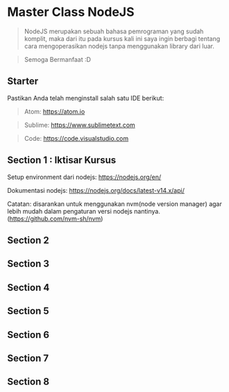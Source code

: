# Master Class NodeJS

> NodeJS merupakan sebuah bahasa pemrograman yang sudah komplit, maka dari itu pada kursus kali ini saya ingin berbagi tentang cara mengoperasikan nodejs tanpa menggunakan library dari luar.

> Semoga Bermanfaat :D 

## Starter

Pastikan Anda telah menginstall salah satu IDE berikut:

> Atom: https://atom.io

> Sublime: https://www.sublimetext.com

> Code: https://code.visualstudio.com


## Section 1 : Iktisar Kursus


Setup environment dari nodejs: https://nodejs.org/en/

Dokumentasi nodejs: https://nodejs.org/docs/latest-v14.x/api/

Catatan: disarankan untuk menggunakan nvm(node version manager) agar lebih mudah dalam pengaturan versi nodejs nantinya. (https://github.com/nvm-sh/nvm)

## Section 2

## Section 3

## Section 4

## Section 5

## Section 6

## Section 7

## Section 8
